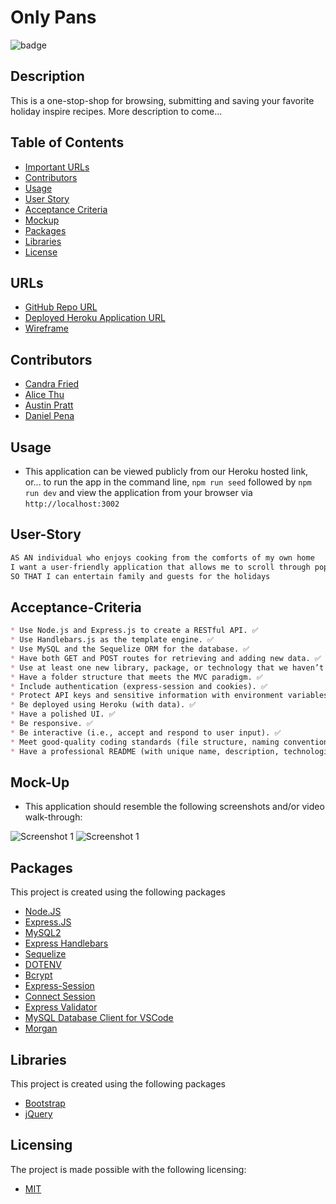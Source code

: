 # Only Pans
![badge](https://img.shields.io/badge/license-MIT-brightgreen)

## Description

This is a one-stop-shop for browsing, submitting and saving your favorite holiday inspire recipes. More description to come...


## Table of Contents
- [Important URLs](#urls)
- [Contributors](#contributors)
- [Usage](#usage)
- [User Story](#user-story)
- [Acceptance Criteria](#acceptance-criteria)
- [Mockup](#mock-up)
- [Packages](#packages)
- [Libraries](#libraries)
- [License](#Licensing)


## URLs
- [GitHub Repo URL](https://github.com/candracodes/only-pans)
- [Deployed Heroku Application URL](https://onlypans-group-3.herokuapp.com/)
- [Wireframe](https://6rua4b.axshare.com/#id=c8ss5k&p=login&view=default)

## Contributors
- [Candra Fried](github.com/candracodes)
- [Alice Thu](https://github.com/thutuephan)
- [Austin Pratt](github.com/hargis32)
- [Daniel Pena](https://github.com/dduckpena)

## Usage

- This application can be viewed publicly from our Heroku hosted link, or... to run the app in the command line, `npm run seed` followed by `npm run dev` and view the application from your browser via `http://localhost:3002`

## User-Story

```md
AS AN individual who enjoys cooking from the comforts of my own home
I want a user-friendly application that allows me to scroll through popular holiday recipes
SO THAT I can entertain family and guests for the holidays
```

## Acceptance-Criteria

```md
* Use Node.js and Express.js to create a RESTful API. ✅
* Use Handlebars.js as the template engine. ✅
* Use MySQL and the Sequelize ORM for the database. ✅
* Have both GET and POST routes for retrieving and adding new data. ✅
* Use at least one new library, package, or technology that we haven’t discussed. ✅
* Have a folder structure that meets the MVC paradigm. ✅
* Include authentication (express-session and cookies). ✅
* Protect API keys and sensitive information with environment variables. ✅
* Be deployed using Heroku (with data). ✅
* Have a polished UI. ✅
* Be responsive. ✅
* Be interactive (i.e., accept and respond to user input). ✅
* Meet good-quality coding standards (file structure, naming conventions, follows best practices for class/id naming conventions, indentation, quality comments, etc.). ✅
* Have a professional README (with unique name, description, technologies used, screenshot, and link to deployed application). ✅
```

## Mock-Up

* This application should resemble the following screenshots and/or video walk-through:

![Screenshot 1](./assets/screenshot1.png)
![Screenshot 1](./assets/screenshot2.png)

## Packages

This project is created using the following packages

- [Node.JS](https://nodejs.org/en/)
- [Express.JS](https://expressjs.com/)
- [MySQL2](https://www.npmjs.com/package/mysql2)
- [Express Handlebars](https://www.npmjs.com/package/express-handlebars)
- [Sequelize](https://www.npmjs.com/package/sequelize)
- [DOTENV](https://www.npmjs.com/package/dotenv)
- [Bcrypt](https://www.npmjs.com/package/bcrypt)
- [Express-Session](https://www.npmjs.com/package/express-session)
- [Connect Session](https://www.npmjs.com/package/connect-session-sequelize)
- [Express Validator](https://express-validator.github.io/docs/)
- [MySQL Database Client for VSCode](https://github.com/cweijan/vscode-database-client)
- [Morgan](https://github.com/expressjs/morgan)

## Libraries

This project is created using the following packages

- [Bootstrap](https://getbootstrap.com/)
- [jQuery](https://jquery.com/)

## Licensing
The project is made possible with the following licensing:
- [MIT](license.txt)

